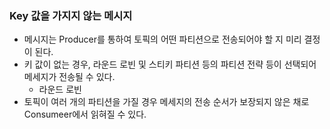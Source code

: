 ### Key 값을 가지지 않는 메시지
- 메시지는 Producer를 통하여 토픽의 어떤 파티션으로 전송되어야 할 지 미리 결정이 된다.
- 키 값이 없는 경우, 라운드 로빈 및 스티키 파티션 등의 파티션 전략 등이 선택되어 메세지가 전송될 수 있다.
  - 라운드 로빈
- 토픽이 여러 개의 파티션을 가질 경우 메세지의 전송 순서가 보장되지 않은 채로 Consumeer에서 읽혀질 수 있다.